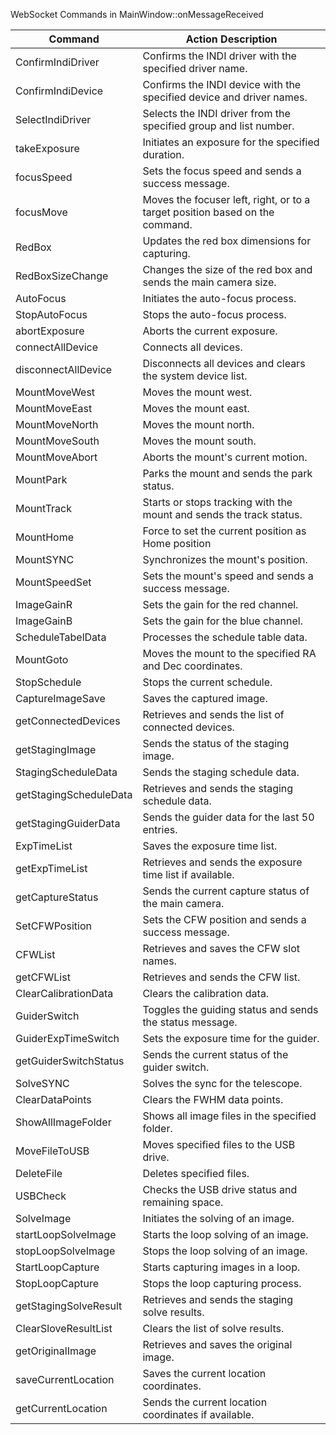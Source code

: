 WebSocket Commands in MainWindow::onMessageReceived

| Command                          | Action Description                                                                                    |
|----------------------------------|-------------------------------------------------------------------------------------------------------|
| ConfirmIndiDriver                | Confirms the INDI driver with the specified driver name.                                             |
| ConfirmIndiDevice                | Confirms the INDI device with the specified device and driver names.                                 |
| SelectIndiDriver                 | Selects the INDI driver from the specified group and list number.                                    |
| takeExposure                     | Initiates an exposure for the specified duration.                                                    |
| focusSpeed                       | Sets the focus speed and sends a success message.                                                    |
| focusMove                        | Moves the focuser left, right, or to a target position based on the command.                        |
| RedBox                           | Updates the red box dimensions for capturing.                                                        |
| RedBoxSizeChange                 | Changes the size of the red box and sends the main camera size.                                     |
| AutoFocus                        | Initiates the auto-focus process.                                                                     |
| StopAutoFocus                    | Stops the auto-focus process.                                                                         |
| abortExposure                    | Aborts the current exposure.                                                                          |
| connectAllDevice                 | Connects all devices.                                                                                 |
| disconnectAllDevice              | Disconnects all devices and clears the system device list.                                           |
| MountMoveWest                    | Moves the mount west.                                                                                 |
| MountMoveEast                    | Moves the mount east.                                                                                 |
| MountMoveNorth                   | Moves the mount north.                                                                                |
| MountMoveSouth                   | Moves the mount south.                                                                                |
| MountMoveAbort                   | Aborts the mount's current motion.                                                                    |
| MountPark                        | Parks the mount and sends the park status.                                                           |
| MountTrack                       | Starts or stops tracking with the mount and sends the track status.                                  |
| MountHome                        | Force to set the current position as Home position                                                   |
| MountSYNC                        | Synchronizes the mount's position.                                                                    |
| MountSpeedSet                    | Sets the mount's speed and sends a success message.                                                  |
| ImageGainR                       | Sets the gain for the red channel.                                                                    |
| ImageGainB                       | Sets the gain for the blue channel.                                                                   |
| ScheduleTabelData                | Processes the schedule table data.                                                                    |
| MountGoto                        | Moves the mount to the specified RA and Dec coordinates.                                             |
| StopSchedule                     | Stops the current schedule.                                                                            |
| CaptureImageSave                 | Saves the captured image.                                                                              |
| getConnectedDevices              | Retrieves and sends the list of connected devices.                                                   |
| getStagingImage                  | Sends the status of the staging image.                                                                |
| StagingScheduleData              | Sends the staging schedule data.                                                                       |
| getStagingScheduleData           | Retrieves and sends the staging schedule data.                                                        |
| getStagingGuiderData             | Sends the guider data for the last 50 entries.                                                       |
| ExpTimeList                      | Saves the exposure time list.                                                                         |
| getExpTimeList                   | Retrieves and sends the exposure time list if available.                                             |
| getCaptureStatus                 | Sends the current capture status of the main camera.                                                 |
| SetCFWPosition                   | Sets the CFW position and sends a success message.                                                   |
| CFWList                          | Retrieves and saves the CFW slot names.                                                               |
| getCFWList                       | Retrieves and sends the CFW list.                                                                     |
| ClearCalibrationData             | Clears the calibration data.                                                                           |
| GuiderSwitch                     | Toggles the guiding status and sends the status message.                                             |
| GuiderExpTimeSwitch              | Sets the exposure time for the guider.                                                                |
| getGuiderSwitchStatus            | Sends the current status of the guider switch.                                                        |
| SolveSYNC                        | Solves the sync for the telescope.                                                                    |
| ClearDataPoints                  | Clears the FWHM data points.                                                                          |
| ShowAllImageFolder               | Shows all image files in the specified folder.                                                       |
| MoveFileToUSB                    | Moves specified files to the USB drive.                                                               |
| DeleteFile                       | Deletes specified files.                                                                                |
| USBCheck                         | Checks the USB drive status and remaining space.                                                        |
| SolveImage                       | Initiates the solving of an image.                                                                    |
| startLoopSolveImage              | Starts the loop solving of an image.                                                                   |
| stopLoopSolveImage               | Stops the loop solving of an image.                                                                    |
| StartLoopCapture                 | Starts capturing images in a loop.                                                                     |
| StopLoopCapture                  | Stops the loop capturing process.                                                                      |
| getStagingSolveResult            | Retrieves and sends the staging solve results.                                                        |
| ClearSloveResultList             | Clears the list of solve results.                                                                      |
| getOriginalImage                 | Retrieves and saves the original image.                                                                |
| saveCurrentLocation              | Saves the current location coordinates.                                                                |
| getCurrentLocation               | Sends the current location coordinates if available.                                                  |

